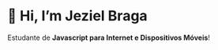 <h1>👋 Hi, I’m Jeziel Braga</h1>

Estudante de <strong>Javascript para Internet e Dispositivos Móveis</strong>!

<!--- 👀 I’m interested in ...
- 🌱 I’m currently learning ...
- 💞️ I’m looking to collaborate on ...
- 📫 How to reach me ...

JezielBraga/JezielBraga is a ✨ special ✨ repository because its `README.md` (this file) appears on your GitHub profile.
You can click the Preview link to take a look at your changes.
--->
